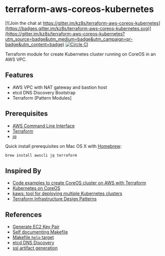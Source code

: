 # terraform-aws-coreos-kubernetes

[![Join the chat at https://gitter.im/kz8s/terraform-aws-coreos-kubernetes](https://badges.gitter.im/kz8s/terraform-aws-coreos-kubernetes.svg)](https://gitter.im/kz8s/terraform-aws-coreos-kubernetes?utm_source=badge&utm_medium=badge&utm_campaign=pr-badge&utm_content=badge)
[![Circle CI](https://circleci.com/gh/kz8s/terraform-aws-coreos-kubernetes/tree/master.svg?style=svg)](https://circleci.com/gh/kz8s/terraform-aws-coreos-kubernetes/tree/master)

Terraform module for create Kubernetes cluster running on CoreOS in an AWS VPC.

## Features
* AWS VPC with NAT gateway and bastion host
* etcd DNS Discovery Bootstrap
* Terraform [Pattern Modules]

## Prerequisites
* [AWS Command Line Interface](http://aws.amazon.com/documentation/cli/)
* [Terraform](https://www.terraform.io/)
* [jq](https://stedolan.github.io/jq/)

Quick install prerequisites on Mac OS X with [Homebrew](http://brew.sh/):

```bash
brew install awscli jq terraform
```

## Inspired By
* [Code examples to create CoreOS cluster on AWS with Terraform](https://github.com/xuwang/aws-terraform)
* [Kubernetes on CoreOS](https://github.com/coreos/coreos-kubernetes)
* [kaws: tool for deploying multiple Kubernetes clusters](https://github.com/InQuicker/kaws)
* [Terraform Infrastructure Design Patterns](https://www.opencredo.com/2015/09/14/terraform-infrastructure-design-patterns/)

## References
* [Generate EC2 Key Pair](https://github.com/xuwang/aws-terraform/blob/master/scripts/aws-keypair.sh)
* [Self documenting Makefile](https://gist.github.com/prwhite/8168133)
* [Makefile `help` target](https://gist.github.com/rcmachado/af3db315e31383502660)
* [etcd DNS Discovery](https://coreos.com/etcd/docs/latest/clustering.html#dns-discovery)
* [ssl artifact generation](https://github.com/coreos/coreos-kubernetes/tree/master/lib)
